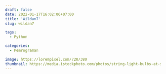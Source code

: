 ```yaml
---
draft: false
date: 2022-01-17T16:02:06+07:00
title: 'Wildan7'
slug: wildan7

tags:
  - Python

categories:
  - Pemrograman

image: https://lorempixel.com/720/380
thumbnail: https://media.istockphoto.com/photos/string-light-bulbs-at-sunset-picture-id1300384615?b=1&k=20&m=1300384615&s=170667a&w=0&h=rkDm5TdJp_dU7VAknk4EuZEZ2ho2QQspOavjlwGrsuI=
---
```


